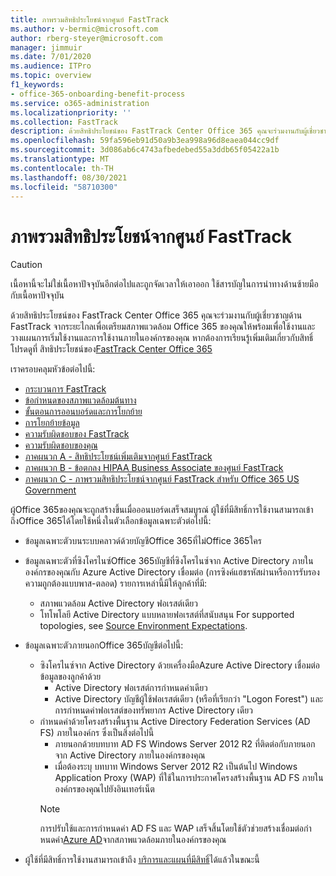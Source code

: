 ```yaml
---
title: ภาพรวมสิทธิประโยชน์จากศูนย์ FastTrack
ms.author: v-bermic@microsoft.com
author: rberg-steyer@microsoft.com
manager: jimmuir
ms.date: 7/01/2020
ms.audience: ITPro
ms.topic: overview
f1_keywords:
- office-365-onboarding-benefit-process
ms.service: o365-administration
ms.localizationpriority: ''
ms.collection: FastTrack
description: ด้วยสิทธิประโยชน์ของ FastTrack Center Office 365 คุณจะร่วมงานกับผู้เชี่ยวชาญด้าน FastTrack จากระยะไกลเพื่อเตรียมสภาพแวดล้อม Office 365 ของคุณให้พร้อมเพื่อใช้งานและวางแผนการเริ่มใช้งานและการใช้งานภายในองค์กรของคุณ หากต้องการเรียนรู้เพิ่มเติมเกี่ยวกับสิทธิ์ โปรดดูที่ สิทธิประโยชน์ของFastTrackศูนย์การOffice 365ของคุณ
ms.openlocfilehash: 59fa596eb91d50a9b3ea998a96d8eaea044cc9df
ms.sourcegitcommit: 3d086ab6c4743afbedebed55a3ddb65f05422a1b
ms.translationtype: MT
ms.contentlocale: th-TH
ms.lasthandoff: 08/30/2021
ms.locfileid: "58710300"
---
```

# <a name="fasttrack-center-benefit-overview"></a>ภาพรวมสิทธิประโยชน์จากศูนย์ FastTrack

> [!CAUTION]
> เนื้อหานี้จะไม่ใช่เนื้อหาปัจจุบันอีกต่อไปและถูกจัดเวลาให้เอาออก ใช้สารบัญในการนําทางด้านซ้ายมือกับเนื้อหาปัจจุบัน

ด้วยสิทธิประโยชน์ของ FastTrack Center Office 365 คุณจะร่วมงานกับผู้เชี่ยวชาญด้าน FastTrack จากระยะไกลเพื่อเตรียมสภาพแวดล้อม Office 365 ของคุณให้พร้อมเพื่อใช้งานและวางแผนการเริ่มใช้งานและการใช้งานภายในองค์กรของคุณ หากต้องการเรียนรู้เพิ่มเติมเกี่ยวกับสิทธิ์ โปรดดูที่ สิทธิประโยชน์ของ[FastTrack Center Office 365](O365-fasttrack-benefit-for-office-365.md)
  
เราครอบคลุมหัวข้อต่อไปนี้:
- [กระบวนการ FastTrack](O365-fasttrack-process.md) 
- [ข้อกำหนดของสภาพแวดล้อมต้นทาง](O365-source-environment-expectations.md)
- [ขั้นตอนการออนบอร์ดและการโยกย้าย](O365-onboarding-and-migration.md)
- [การโยกย้ายข้อมูล](O365-data-migration.md)
- [ความรับผิดชอบของ FastTrack](O365-fasttrack-responsibilities.md)
- [ความรับผิดชอบของคุณ](O365-your-responsibilities.md) 
- [ภาคผนวก A - สิทธิประโยชน์เพิ่มเติมจากศูนย์ FastTrack](O365-fasttrack-additional-benefits.md)
- [ภาคผนวก B - ข้อตกลง HIPAA Business Associate ของศูนย์ FastTrack](O365-hipaa-business-associate-agreement.md)
- [ภาคผนวก C - ภาพรวมสิทธิประโยชน์จากศูนย์ FastTrack สำหรับ Office 365 US Government](US-Gov-appendix-overview.md)
    
ผู้Office 365ของคุณจะถูกสร้างขึ้นเมื่อออนบอร์ดเสร็จสมบูรณ์ ผู้ใช้ที่มีสิทธิ์การใช้งานสามารถเข้าถึงOffice 365ได้โดยใช้หนึ่งในตัวเลือกข้อมูลเฉพาะตัวต่อไปนี้:
- ข้อมูลเฉพาะตัวบนระบบคลาวด์ด้วยบัญชีOffice 365ที่ไม่Office 365ใคร
- ข้อมูลเฉพาะตัวที่ซิงโครไนซ์Office 365บัญชีที่ซิงโครไนซ์จาก Active Directory ภายในองค์กรของคุณกับ Azure Active Directory เชื่อมต่อ (การซิงค์แฮชรหัสผ่านหรือการรับรองความถูกต้องแบบพาส-ตลอด) รายการเหล่านี้มีให้ลูกค้าที่มี:
  - สภาพแวดล้อม Active Directory ฟอเรสต์เดียว
  - โทโพโลยี Active Directory แบบหลายฟอเรสต์ที่สนับสนุน For supported topologies, see [Source Environment Expectations](O365-source-environment-expectations.md).
- ข้อมูลเฉพาะตัวภายนอกOffice 365บัญชีต่อไปนี้:
  - ซิงโครไนซ์จาก Active Directory ด้วยเครื่องมือAzure Active Directory เชื่อมต่อข้อมูลของลูกค้าด้วย
      - Active Directory ฟอเรสต์การกําหนดค่าเดียว
      - Active Directory บัญชีผู้ใช้ฟอเรสต์เดียว (หรือที่เรียกว่า "Logon Forest") และการกําหนดค่าฟอเรสต์ของทรัพยากร Active Directory เดียว
  - กําหนดค่าด้วยโครงสร้างพื้นฐาน Active Directory Federation Services (AD FS) ภายในองค์กร ซึ่งเป็นสิ่งต่อไปนี้
      - ภายนอกด้วยบทบาท AD FS Windows Server 2012 R2 ที่ติดต่อกับภายนอกจาก Active Directory ภายในองค์กรของคุณ
      - เมื่อต้องระบุ บทบาท Windows Server 2012 R2 เป็นต้นไป Windows Application Proxy (WAP) ที่ใช้ในการประกาศโครงสร้างพื้นฐาน AD FS ภายในองค์กรของคุณไปยังอินเทอร์เน็ต
    > [!NOTE]
    > การปรับใช้และการกําหนดค่า AD FS และ WAP เสร็จสิ้นโดยใช้ตัวช่วยสร้างเชื่อมต่อกําหนดค่า[Azure AD](https://go.microsoft.com/fwlink/?linkid=844794)จากสภาพแวดล้อมภายในองค์กรของคุณ 
  
- ผู้ใช้ที่มีสิทธิ์การใช้งานสามารถเข้าถึง [บริการและแผนที่มีสิทธิ์](M365-eligible-services-and-plans.md)ได้แล้วในขณะนี้

